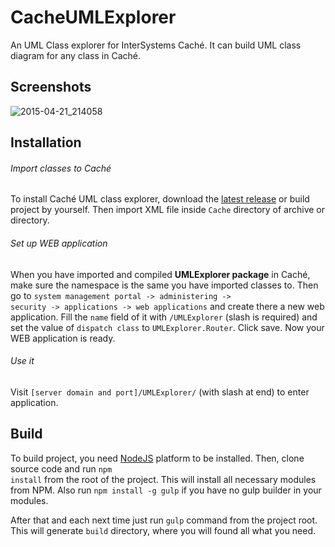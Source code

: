 # CacheUMLExplorer
An UML Class explorer for InterSystems Caché. It can build UML class diagram for any class in Caché.

## Screenshots

![2015-04-21_214058](https://cloud.githubusercontent.com/assets/4989256/7260103/6c1e2a20-e870-11e4-8bf0-9832885be9ab.png)

## Installation

###### Import classes to Caché
To install Caché UML class explorer, download the [latest release](https://github.com/ZitRos/CacheUMLExplorer/releases) or build project by yourself. Then import XML file inside <code>Cache</code> directory of archive or directory.

###### Set up WEB application
When you have imported and compiled <b>UMLExplorer package</b> in Caché, make sure the namespace is the same you have imported classes to. Then go to <code>system management portal -> administering -> security -> applications -> web applications</code> and create there a new web application. Fill the <code>name</code> field of it with <code>/UMLExplorer</code> (slash is required) and set the value of <code>dispatch class</code> to <code>UMLExplorer.Router</code>. Click save. Now your WEB application is ready.

###### Use it
Visit <code>[server domain and port]/UMLExplorer/</code> (with slash at end) to enter application.

## Build

To build project, you need [NodeJS](https://nodejs.org) platform to be installed. Then, clone source code and run <code>npm install</code> from the root of the project. This will install all necessary modules from NPM. Also run <code>npm install -g gulp</code> if you have no gulp builder in your modules.

After that and each next time just run <code>gulp</code> command from the project root. This will generate <code>build</code> directory, where you will found all what you need.
